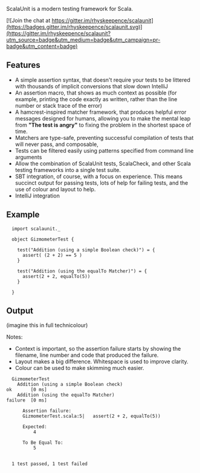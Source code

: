 ScalaUnit is a modern testing framework for Scala.

[![Join the chat at https://gitter.im/rhyskeepence/scalaunit](https://badges.gitter.im/rhyskeepence/scalaunit.svg)](https://gitter.im/rhyskeepence/scalaunit?utm_source=badge&utm_medium=badge&utm_campaign=pr-badge&utm_content=badge)

## Features

- A simple assertion syntax, that doesn't require your tests to be littered with thousands of implicit conversions that slow down IntelliJ
- An assertion macro, that shows as much context as possible (for example, printing the code exactly as written, rather than the line number or stack trace of the error)
- A hamcrest-inspired matcher framework, that produces helpful error messages designed for humans, allowing you to make the mental leap from **"The test is angry"** to fixing the problem in the shortest space of time.
- Matchers are type-safe, preventing successful compilation of tests that will never pass, and composable, 
- Tests can be filtered easily using patterns specified from command line arguments
- Allow the combination of ScalaUnit tests, ScalaCheck, and other Scala testing frameworks into a single test suite.
- SBT integration, of course, with a focus on experience. This means succinct output for passing tests, lots of help for failing tests, and the use of colour and layout to help.
- IntelliJ integration



## Example

```
  import scalaunit._
  
  object GizmometerTest {
  
    test("Addition (using a simple Boolean check)") = {
      assert( (2 + 2) == 5 )
    }
    
    test("Addition (using the equalTo Matcher)") = {
      assert(2 + 2, equalTo(5))
    }
    
  }
```

## Output 

(imagine this in full technicolour)

Notes:
- Context is important, so the assertion failure starts by showing the filename, line number and code that produced the failure.
- Layout makes a big difference. Whitespace is used to improve clarity.
- Colour can be used to make skimming much easier.

```
  GizmometerTest
    Addition (using a simple Boolean check)                            ok       [0 ms]
    Addition (using the equalTo Matcher)                               failure  [0 ms]
    
      Assertion failure:
      GizmometerTest.scala:5|   assert(2 + 2, equalTo(5))
    
      Expected: 
          4
          
      To Be Equal To:
          5
    
    
  1 test passed, 1 test failed
```
